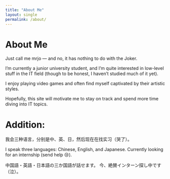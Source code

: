 ```yaml
---
title: "About Me"
layout: single
permalink: /about/
---
```

# About Me

Just call me mrjo — and no, it has nothing to do with the Joker.

I’m currently a junior university student, and I’m quite interested in low-level stuff in the IT field (though to be honest, I haven’t studied much of it yet).

I enjoy playing video games and often find myself captivated by their artistic styles.

Hopefully, this site will motivate me to stay on track and spend more time diving into IT topics.

# Addition:

我会三种语言，分别是中、英、日，然后现在在找实习（哭了）。

I speak three languages: Chinese, English, and Japanese.
Currently looking for an internship (send help 😢).

中国語・英語・日本語の三か国語が話せます。
今、絶賛インターン探し中です（泣）。
